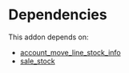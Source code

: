 # Dependencies

This addon depends on:

- [account_move_line_stock_info](https://github.com/bringout/oca-workflow-process)
- [sale_stock](https://github.com/bringout/oca-ocb-sale/tree/681dc8d5fff638cb0862a34e48091a2098d091f8/odoo-bringout-oca-ocb-sale_stock)
